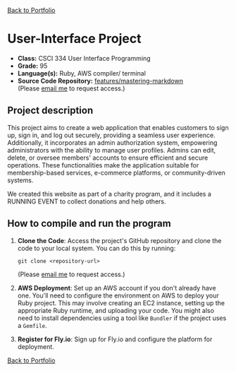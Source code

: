 [Back to Portfolio](./)

User-Interface Project
===============

-   **Class:** CSCI 334 User Interface Programming
-   **Grade:** 95
-   **Language(s):** Ruby, AWS compiler/ terminal
-   **Source Code Repository:** [features/mastering-markdown]((https://github.com/MinhTran2398/UIP-Project))  
    (Please [email me](mailto:mtran@csustudent.net?subject=GitHub%20Access) to request access.)

## Project description
This project aims to create a web application that enables customers to sign up, sign in, and log out securely, providing a seamless user experience. Additionally, it incorporates an admin authorization system, empowering administrators with the ability to manage user profiles. Admins can edit, delete, or oversee members' accounts to ensure efficient and secure operations. These functionalities make the application suitable for membership-based services, e-commerce platforms, or community-driven systems.

We created this website as part of a charity program, and it includes a RUNNING EVENT to collect donations and help others.

## How to compile and run the program

1. **Clone the Code**: Access the project's GitHub repository and clone the code to your local system. You can do this by running:
   ```
   git clone <repository-url>
   ```
    (Please [email me](mailto:mtran@csustudent.net?subject=GitHub%20Access) to request access.)

2. **AWS Deployment**: Set up an AWS account if you don't already have one. You'll need to configure the environment on AWS to deploy your Ruby project. This may involve creating an EC2 instance, setting up the appropriate Ruby runtime, and uploading your code. You might also need to install dependencies using a tool like `Bundler` if the project uses a `Gemfile`.

3. **Register for Fly.io**: Sign up for Fly.io and configure the platform for deployment. 

[Back to Portfolio](./)
